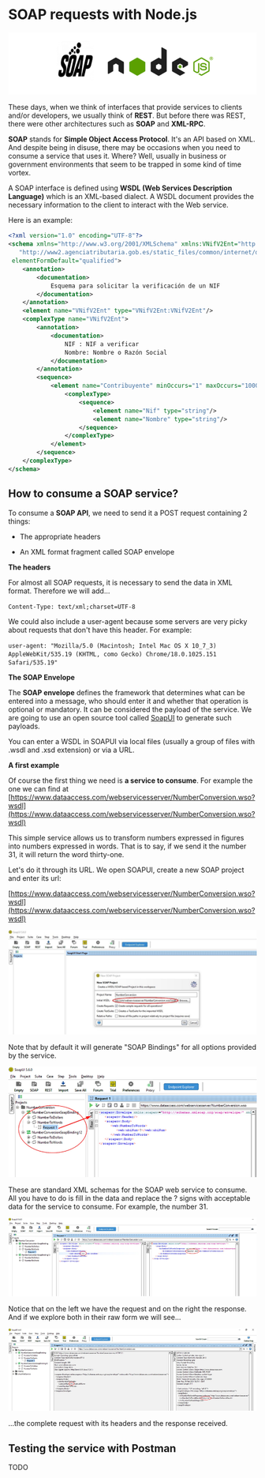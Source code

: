 SOAP requests with Node.js 
==========================

 ![](images/00.png)

 
 These days, when we think of interfaces that provide services to
clients and/or developers, we usually think of **REST**. But before there
was REST, there were other architectures such as **SOAP** and **XML-RPC**.


**SOAP** stands for **Simple Object Access Protocol**. It's an API based on
XML. And despite being in disuse, there may be occasions when you need
to consume a service that uses it. Where? Well, usually in business or
government environments that seem to be trapped in some kind of time
vortex.


A SOAP interface is defined using **WSDL (Web Services Description
Language)** which is an XML-based dialect. A WSDL document provides the
necessary information to the client to interact with the Web service. 
 
 

Here is an example:


```xml
<?xml version="1.0" encoding="UTF-8"?>
<schema xmlns="http://www.w3.org/2001/XMLSchema" xmlns:VNifV2Ent="http://www2.agenciatributaria.gob.es/static_files/common/internet/dep/aplicaciones/es/aeat/burt/jdit/ws/VNifV2Ent.xsd" targetNamespace=
   "http://www2.agenciatributaria.gob.es/static_files/common/internet/dep/aplicaciones/es/aeat/burt/jdit/ws/VNifV2Ent.xsd"
 elementFormDefault="qualified">
	<annotation>
		<documentation>
    		Esquema para solicitar la verificación de un NIF
    	</documentation>
	</annotation>
	<element name="VNifV2Ent" type="VNifV2Ent:VNifV2Ent"/>
	<complexType name="VNifV2Ent">
		<annotation>
			<documentation>
				NIF : NIF a verificar
				Nombre: Nombre o Razón Social
			</documentation>
		</annotation>
		<sequence>
			<element name="Contribuyente" minOccurs="1" maxOccurs="10000">
				<complexType>
					<sequence>
						<element name="Nif" type="string"/>
						<element name="Nombre" type="string"/>
					</sequence>
				</complexType>
			</element>
		</sequence>
	</complexType>
</schema>
```

 


 
 **How to consume a SOAP service?** 
-----------------------------------


 

To consume a **SOAP API**, we need to send it a POST request containing 2
things:

- The appropriate headers

- An XML format fragment called SOAP envelope


 

**The headers**


 

For almost all SOAP requests, it is necessary to send the data in XML
format. Therefore we will add...


 

`Content-Type: text/xml;charset=UTF-8`


 

We could also include a user-agent because some servers are very picky
about requests that don't have this header. For example:


 

`user-agent: "Mozilla/5.0 (Macintosh; Intel Mac OS X 10_7_3) AppleWebKit/535.19 (KHTML, como Gecko) Chrome/18.0.1025.151 Safari/535.19"`


 


 

**The SOAP Envelope**


 

The **SOAP envelope** defines the framework that determines what can be
entered into a message, who should enter it and whether that operation
is optional or mandatory. It can be considered the payload of the
service. We are going to use an open source tool called
[SoapUI](https://www.soapui.org/downloads/soapui/) to generate such
payloads.


 You can enter a WSDL in SOAPUI via local files (usually a group of
files with .wsdl and .xsd extension) or via a URL.
 
 
 **A first example**
 
 


 Of course the first thing we need is **a service to consume**. For example
the one we can find at
[https://www.dataaccess.com/webservicesserver/NumberConversion.wso?wsdl](https://www.dataaccess.com/webservicesserver/NumberConversion.wso?wsdl)
 
 This simple service allows us to transform numbers expressed in figures
into numbers expressed in words. That is to say, if we send it the
number 31, it will return the word thirty-one. 
 
 Let's do it through its URL. We open SOAPUI, create a new SOAP project
and enter its url:
 

[https://www.dataaccess.com/webservicesserver/NumberConversion.wso?wsdl](https://www.dataaccess.com/webservicesserver/NumberConversion.wso?wsdl)


 

 ![](images/01v2.jpg)
 

 

Note that by default it will generate "SOAP Bindings" for all options
provided by the service.

 ![](images/02.png)
 
 

 

These are standard XML schemas for the SOAP web service to consume. All
you have to do is fill in the data and replace the ? signs with
acceptable data for the service to consume. For example, the number 31.


![](images/03.png) 
 
 

Notice that on the left we have the request and on the right the
response. And if we explore both in their raw form we will see...


 
 ![](images/04.png)
 


 


 


 


 


 


 


 


 

...the complete request with its headers and the response received.


 


 

**Testing the service with Postman** 
-----------------------------------

 


 

TODO


 

